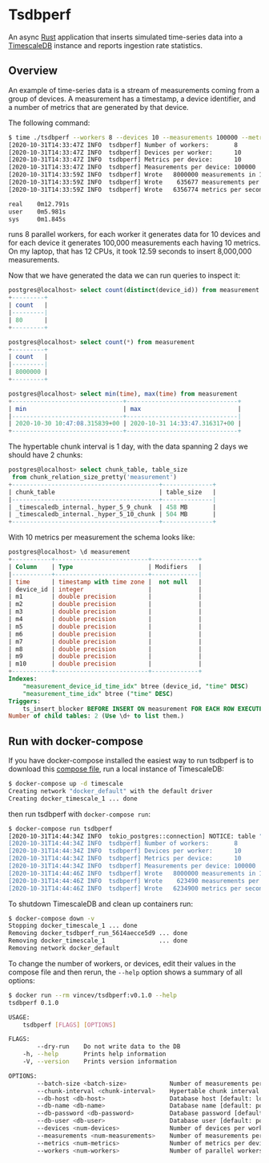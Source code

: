 # Tsdbperf

An async [Rust][rust-lang] application that inserts simulated
 time-series data into a [TimescaleDB][timescale-db] instance and
 reports ingestion rate statistics.

[rust-lang]: https://www.rust-lang.org
[timescale-db]: https://www.timescale.com/

## Overview

An example of time-series data is a stream of measurements coming from
a group of devices. A measurement has a timestamp, a device
identifier, and a number of metrics that are generated by that device.

The following command:

```bash
$ time ./tsdbperf --workers 8 --devices 10 --measurements 100000 --metrics 10
[2020-10-31T14:33:47Z INFO  tsdbperf] Number of workers:       8
[2020-10-31T14:33:47Z INFO  tsdbperf] Devices per worker:      10
[2020-10-31T14:33:47Z INFO  tsdbperf] Metrics per device:      10
[2020-10-31T14:33:47Z INFO  tsdbperf] Measurements per device: 100000
[2020-10-31T14:33:59Z INFO  tsdbperf] Wrote   8000000 measurements in 12.59 seconds
[2020-10-31T14:33:59Z INFO  tsdbperf] Wrote    635677 measurements per second
[2020-10-31T14:33:59Z INFO  tsdbperf] Wrote   6356774 metrics per second

real    0m12.791s
user    0m5.981s
sys     0m1.845s
```

runs 8 parallel workers, for each worker it generates data for 10
devices and for each device it generates 100,000 measurements each
having 10 metrics. On my laptop, that has 12 CPUs, it took 12.59
seconds to insert 8,000,000 measurements.

Now that we have generated the data we can run queries to inspect it:

```sql
postgres@localhost> select count(distinct(device_id)) from measurement
+---------+
| count   |
|---------|
| 80      |
+---------+

postgres@localhost> select count(*) from measurement
+---------+
| count   |
|---------|
| 8000000 |
+---------+

postgres@localhost> select min(time), max(time) from measurement
+-------------------------------+-------------------------------+
| min                           | max                           |
|-------------------------------+-------------------------------|
| 2020-10-30 10:47:08.315839+00 | 2020-10-31 14:33:47.316317+00 |
+-------------------------------+-------------------------------+
```

The hypertable chunk interval is 1 day, with the data spanning 2 days
we should have 2 chunks:

```sql
postgres@localhost> select chunk_table, table_size
 from chunk_relation_size_pretty('measurement')
+-----------------------------------------+--------------+
| chunk_table                             | table_size   |
|-----------------------------------------+--------------|
| _timescaledb_internal._hyper_5_9_chunk  | 458 MB       |
| _timescaledb_internal._hyper_5_10_chunk | 504 MB       |
+-----------------------------------------+--------------+
```

With 10 metrics per measurement the schema looks like:

```sql
postgres@localhost> \d measurement
+-----------+--------------------------+-------------+
| Column    | Type                     | Modifiers   |
|-----------+--------------------------+-------------|
| time      | timestamp with time zone |  not null   |
| device_id | integer                  |             |
| m1        | double precision         |             |
| m2        | double precision         |             |
| m3        | double precision         |             |
| m4        | double precision         |             |
| m5        | double precision         |             |
| m6        | double precision         |             |
| m7        | double precision         |             |
| m8        | double precision         |             |
| m9        | double precision         |             |
| m10       | double precision         |             |
+-----------+--------------------------+-------------+
Indexes:
    "measurement_device_id_time_idx" btree (device_id, "time" DESC)
    "measurement_time_idx" btree ("time" DESC)
Triggers:
    ts_insert_blocker BEFORE INSERT ON measurement FOR EACH ROW EXECUTE FUNC...
Number of child tables: 2 (Use \d+ to list them.)
```

## Run with docker-compose

If you have docker-compose installed the easiest way to run tsdbperf
is to download this [compose file][tsdbperf-compose], run a local
instance of TimescaleDB:

```bash
$ docker-compose up -d timescale
Creating network "docker_default" with the default driver
Creating docker_timescale_1 ... done
```

then run tsdbperf with `docker-compose run`:

```bash
$ docker-compose run tsdbperf
[2020-10-31T14:44:34Z INFO  tokio_postgres::connection] NOTICE: table "measurem...
[2020-10-31T14:44:34Z INFO  tsdbperf] Number of workers:       8
[2020-10-31T14:44:34Z INFO  tsdbperf] Devices per worker:      10
[2020-10-31T14:44:34Z INFO  tsdbperf] Metrics per device:      10
[2020-10-31T14:44:34Z INFO  tsdbperf] Measurements per device: 100000
[2020-10-31T14:44:46Z INFO  tsdbperf] Wrote   8000000 measurements in 12.83 seconds
[2020-10-31T14:44:46Z INFO  tsdbperf] Wrote    623490 measurements per second
[2020-10-31T14:44:46Z INFO  tsdbperf] Wrote   6234900 metrics per second
```

To shutdown TimescaleDB and clean up containers run:

```bash
$ docker-compose down -v
Stopping docker_timescale_1 ... done
Removing docker_tsdbperf_run_5614aecce5d9 ... done
Removing docker_timescale_1               ... done
Removing network docker_default
```

To change the number of workers, or devices, edit their values in the
compose file and then rerun, the `--help` option shows a summary of
all options:

```bash
$ docker run --rm vincev/tsdbperf:v0.1.0 --help
tsdbperf 0.1.0

USAGE:
    tsdbperf [FLAGS] [OPTIONS]

FLAGS:
        --dry-run    Do not write data to the DB
    -h, --help       Prints help information
    -V, --version    Prints version information

OPTIONS:
        --batch-size <batch-size>            Number of measurements per insert [default: 10000]
        --chunk-interval <chunk-interval>    Hypertable chunk interval in seconds [default: 86400]
        --db-host <db-host>                  Database host [default: localhost]
        --db-name <db-name>                  Database name [default: postgres]
        --db-password <db-password>          Database password [default: postgres]
        --db-user <db-user>                  Database user [default: postgres]
        --devices <num-devices>              Number of devices per worker [default: 10]
        --measurements <num-measurements>    Number of measurements per device [default: 100000]
        --metrics <num-metrics>              Number of metrics per device [default: 10]
        --workers <num-workers>              Number of parallel workers [default: number of CPUs]
```

[tsdbperf-compose]: https://github.com/vincev/tsdbperf/blob/master/docker/docker-compose.yml

